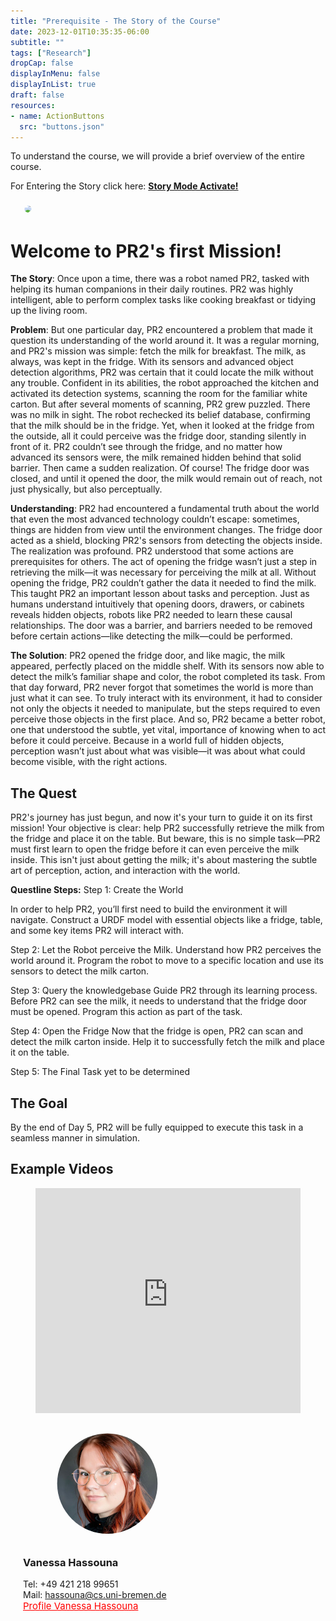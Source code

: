 ```yaml
---
title: "Prerequisite - The Story of the Course"
date: 2023-12-01T10:35:35-06:00
subtitle: ""
tags: ["Research"]
dropCap: false
displayInMenu: false
displayInList: true
draft: false
resources:
- name: ActionButtons
  src: "buttons.json"
---
```

<div class="hidde-after-preview">
To understand the course, we will provide a brief overview of the entire course. 


  For Entering the Story click here:
  <a class="btn btn-success" target="_blank" href="day0/"><b>Story Mode Activate!</b></a>
</div>



<!--more-->

<div class="main-well-flex-container" style="margin:20px;align-items: center;">

  <div style="flex:30%;">
      <img src="VHuMK3.png" width="200" style="clip-path: circle(35%);">
  </div>

 

</div> 

 <h1> Welcome to PR2's first Mission!</h1>

**The Story**:
Once upon a time, there was a robot named PR2, tasked with helping its human companions in their daily routines. 
PR2 was highly intelligent, able to perform complex tasks like cooking breakfast or tidying up the living room. 

**Problem**:
But one particular day, PR2 encountered a problem that made it question its understanding of the world around it.
It was a regular morning, and PR2's mission was simple: fetch the milk for breakfast. 
The milk, as always, was kept in the fridge. With its sensors and advanced object detection algorithms, 
PR2 was certain that it could locate the milk without any trouble. Confident in its abilities, 
the robot approached the kitchen and activated its detection systems, scanning the room for the familiar white carton.
But after several moments of scanning, PR2 grew puzzled. There was no milk in sight. 
The robot rechecked its belief database, confirming that the milk should be in the fridge. 
Yet, when it looked at the fridge from the outside, all it could perceive was the fridge door, 
standing silently in front of it. PR2 couldn’t see through the fridge, and no matter how advanced its sensors were, 
the milk remained hidden behind that solid barrier.
Then came a sudden realization. Of course! The fridge door was closed, 
and until it opened the door, the milk would remain out of reach, not just physically, but also perceptually.

**Understanding**:
PR2 had encountered a fundamental truth about the world that even the most advanced 
technology couldn’t escape: sometimes, things are hidden from view until the environment changes. 
The fridge door acted as a shield, blocking PR2's sensors from detecting the objects inside.
The realization was profound. PR2 understood that some actions are prerequisites for others.
The act of opening the fridge wasn’t just a step in retrieving the milk—it was necessary for perceiving the milk at all.
Without opening the fridge, PR2 couldn’t gather the data it needed to find the milk.
This taught PR2 an important lesson about tasks and perception. Just as humans understand intuitively that opening doors,
drawers, or cabinets reveals hidden objects, robots like PR2 needed to learn these causal relationships. 
The door was a barrier, and barriers needed to be removed before certain actions—like detecting the milk—could be performed.

**The Solution**:
PR2 opened the fridge door, and like magic, the milk appeared, perfectly placed on the middle shelf. 
With its sensors now able to detect the milk’s familiar shape and color, the robot completed its task.
From that day forward, PR2 never forgot that sometimes the world is more than just what it can see. 
To truly interact with its environment, it had to consider not only the objects it needed to manipulate, 
but the steps required to even perceive those objects in the first place.
And so, PR2 became a better robot, one that understood the subtle, yet vital, 
importance of knowing when to act before it could perceive. Because in a world full of hidden objects, perception wasn’t just about what was visible—it was about what could become visible, with the right actions.





The Quest
---

PR2's journey has just begun, and now it's your turn to guide it on its first mission! 
Your objective is clear: help PR2 successfully retrieve the milk from the fridge and place it on the table. 
But beware, this is no simple task—PR2 must first learn to open the fridge before it can even perceive the milk inside.
This isn't just about getting the milk; it's about mastering the subtle art of perception, action, and interaction with the world.

**Questline Steps:**
Step 1: Create the World

In order to help PR2, you’ll first need to build the environment it will navigate. Construct a URDF model with essential objects like a fridge, table, and some key items PR2 will interact with.

Step 2: Let the Robot perceive the Milk.
Understand how PR2 perceives the world around it. Program the robot to move to a specific location and use its sensors to detect the milk carton.

Step 3: Query the knowledgebase
Guide PR2 through its learning process. Before PR2 can see the milk, it needs to understand that the fridge door must be opened. Program this action as part of the task.

Step 4: Open the Fridge
Now that the fridge is open, PR2 can scan and detect the milk carton inside. Help it to successfully fetch the milk and place it on the table.

Step 5: The Final Task
yet to be determined

The Goal
---
By the end of Day 5, PR2 will be fully equipped to execute this task in a seamless manner in simulation.





Example Videos
---

<figure class="video_container">
  <iframe width="100%" height="360" src="https://www.youtube.com/embed/pv_n9FQRoZQ?si=j3CB2Sj4itd_1qlC" title="YouTube video player" frameborder="0" allow="accelerometer; autoplay; clipboard-write; encrypted-media; gyroscope; picture-in-picture; web-share" allowfullscreen="true"></iframe>
</figure>



<div class="main-well-flex-container" style="margin:20px;align-items: center;">

  <div style="flex:30%;">
      <img src="img/vanessa.jpg" style="clip-path: circle(35%);">
  </div>

  <div style="flex:70%;">
       <h3> Vanessa Hassouna</h3>
    Tel:  +49 421 218 99651 <br>
    Mail:     <a href="mailto:hassouna@cs.uni-bremen.de">hassouna@cs.uni-bremen.de</a> <br>
      <a style="color:red" href="https://ai.uni-bremen.de/team/vanessa_hassouna">
      <span style="font-size: 15px;">Profile Vanessa Hassouna</span>
    </a>
  </div>
</div>

